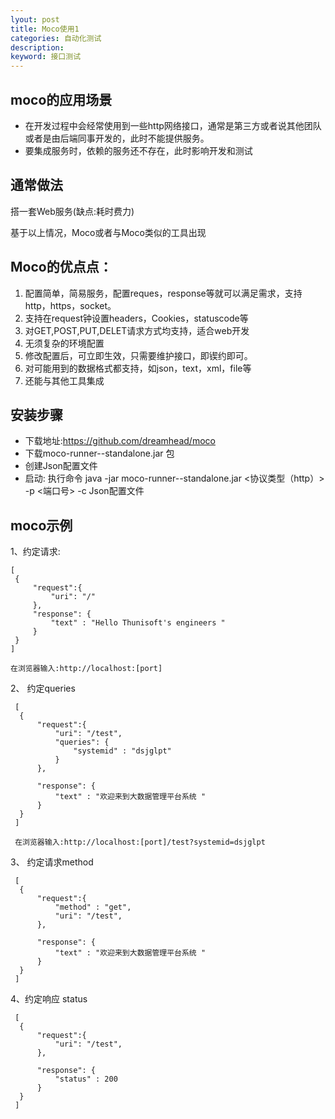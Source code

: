 ```yaml
---
lyout: post
title: Moco使用1
categories: 自动化测试
description: 
keyword: 接口测试
---
```


## moco的应用场景
* 在开发过程中会经常使用到一些http网络接口，通常是第三方或者说其他团队或者是由后端同事开发的，此时不能提供服务。
* 要集成服务时，依赖的服务还不存在，此时影响开发和测试

## 通常做法
   搭一套Web服务(缺点:耗时费力)

基于以上情况，Moco或者与Moco类似的工具出现

## Moco的优点点：
1.  配置简单，简易服务，配置reques，response等就可以满足需求，支持http，https，socket。
2.  支持在request钟设置headers，Cookies，statuscode等
3.  对GET,POST,PUT,DELET请求方式均支持，适合web开发
4.  无须复杂的环境配置
5.  修改配置后，可立即生效，只需要维护接口，即锲约即可。
6.  对可能用到的数据格式都支持，如json，text，xml，file等
7.  还能与其他工具集成

## 安装步骤
* 下载地址:https://github.com/dreamhead/moco
* 下载moco-runner-<version>-standalone.jar 包
* 创建Json配置文件
* 启动: 执行命令 java -jar moco-runner-<version>-standalone.jar <协议类型（http）> -p <端口号> -c Json配置文件

## moco示例
 1、约定请求:
 ```
 [
  {
      "request":{
          "uri": "/"
      },
      "response": {
          "text" : "Hello Thunisoft's engineers "
      }
  }   
 ]

 在浏览器输入:http://localhost:[port]
```

2、 约定queries
```
 [
  {
      "request":{
          "uri": "/test",
          "queries": {
              "systemid" : "dsjglpt"
          }
      },

      "response": {
          "text" : "欢迎来到大数据管理平台系统 "
      }
  }   
 ]

 在浏览器输入:http://localhost:[port]/test?systemid=dsjglpt
```

3、 约定请求method
```
 [
  {
      "request":{
          "method" : "get",
          "uri": "/test",
      },

      "response": {
          "text" : "欢迎来到大数据管理平台系统 "
      }
  }   
 ]
```

4、约定响应 status
```
 [
  {
      "request":{
          "uri": "/test",
      },

      "response": {
          "status" : 200
      }
  }   
 ]
```












